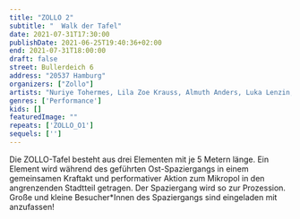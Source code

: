 ```yaml
---
title: "ZOLLO 2"
subtitle: "  Walk der Tafel"
date: 2021-07-31T17:30:00
publishDate: 2021-06-25T19:40:36+02:00
end: 2021-07-31T18:00:00
draft: false
street: Bullerdeich 6
address: "20537 Hamburg"
organizers: ["Zollo"]
artists: "Nuriye Tohermes, Lila Zoe Krauss, Almuth Anders, Luka Lenzin, Jan Rasehorn, Leon Lechner. Daniel Möring"
genres: ['Performance']
kids: []
featuredImage: ""
repeats: ['ZOLLO_O1']
sequels: ['']
---
```


Die ZOLLO-Tafel besteht aus drei Elementen mit je 5 Metern länge. Ein Element wird während des geführten Ost-Spaziergangs in einem gemeinsamen Kraftakt und performativer Aktion zum Mikropol in den angrenzenden Stadtteil getragen. Der Spaziergang wird so zur Prozession. Große und kleine Besucher*Innen des Spaziergangs sind eingeladen mit anzufassen!
